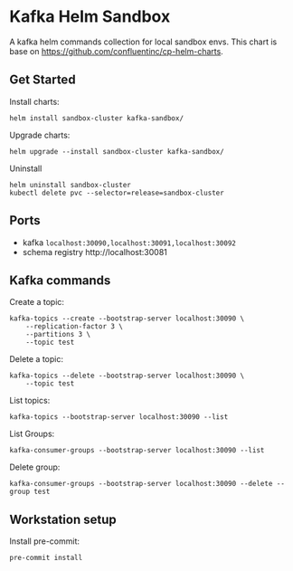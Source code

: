 # Kafka Helm Sandbox

A kafka helm commands collection for local sandbox envs. This chart is base on https://github.com/confluentinc/cp-helm-charts.

## Get Started

Install charts:

```shell
helm install sandbox-cluster kafka-sandbox/
```

Upgrade charts:

```shell
helm upgrade --install sandbox-cluster kafka-sandbox/
```

Uninstall

```shell
helm uninstall sandbox-cluster
kubectl delete pvc --selector=release=sandbox-cluster
```

## Ports

- kafka `localhost:30090,localhost:30091,localhost:30092`
- schema registry http://localhost:30081

## Kafka commands

Create a topic:

```shell
kafka-topics --create --bootstrap-server localhost:30090 \
    --replication-factor 3 \
    --partitions 3 \
    --topic test
```

Delete a topic:

```shell
kafka-topics --delete --bootstrap-server localhost:30090 \
    --topic test
```

List topics:

```shell
kafka-topics --bootstrap-server localhost:30090 --list
```

List Groups:

```shell
kafka-consumer-groups --bootstrap-server localhost:30090 --list
```

Delete group:

```shell
kafka-consumer-groups --bootstrap-server localhost:30090 --delete --group test
```

## Workstation setup

Install pre-commit:

```shell
pre-commit install
```
